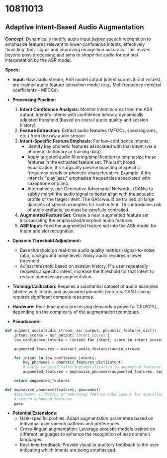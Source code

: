 # 10811013

## Adaptive Intent-Based Audio Augmentation

**Concept:** Dynamically modify audio input *before* speech recognition to emphasize features relevant to lower-confidence intents, effectively 'boosting' their signal and improving recognition accuracy. This moves beyond post-processing and aims to *shape* the audio for optimal interpretation by the ASR model.

**Specs:**

*   **Input:** Raw audio stream, ASR model output (intent scores & slot values), pre-trained audio feature extraction model (e.g., Mel-frequency cepstral coefficients - MFCCs).
*   **Processing Pipeline:**
    1.  **Intent Confidence Analysis:** Monitor intent scores from the ASR output. Identify intents with confidence below a dynamically adjusted threshold (based on overall audio quality and session history).
    2.  **Feature Extraction:** Extract audio features (MFCCs, spectrograms, etc.) from the raw audio stream.
    3.  **Intent-Specific Feature Emphasis:** For low-confidence intents:
        *   Identify key phonetic features associated with that intent (via a phonetic dictionary or training data).
        *   Apply targeted audio filtering/amplification to emphasize these features in the extracted feature set.  This isn’t broad equalization; it's surgically precise boosting of specific frequency bands or phonetic characteristics.  Example: if the intent is "play jazz," emphasize frequencies associated with saxophone or piano.
        *   Alternatively, use Generative Adversarial Networks (GANs) to subtly *morph* the audio signal to better align with the acoustic profile of the target intent. The GAN would be trained on large datasets of speech examples for each intent. This introduces risk of audio artifacts, so must be carefully controlled.
    4.  **Augmented Feature Set:** Create a new, augmented feature set incorporating the emphasized/morphed audio features.
    5.  **ASR Input:** Feed the augmented feature set into the ASR model for intent and slot recognition.

*   **Dynamic Threshold Adjustment:**
    *   Base threshold on real-time audio quality metrics (signal-to-noise ratio, background noise level).  Noisy audio requires a lower threshold.
    *   Adjust threshold based on session history. If a user repeatedly requests a specific intent, increase the threshold for that intent to reduce unnecessary augmentation.
*   **Training/Calibration:** Requires a substantial dataset of audio examples labeled with intents and associated phonetic features. GAN training requires significant compute resources.
*   **Hardware:** Real-time audio processing demands a powerful CPU/GPU, depending on the complexity of the augmentation techniques.
*   **Pseudocode:**

```python
def augment_audio(audio_stream, asr_output, phonetic_features_dict):
    intent_scores = asr_output['intent_scores']
    low_confidence_intents = [intent for intent, score in intent_scores.items() if score < dynamic_threshold]

    augmented_features = extract_audio_features(audio_stream)

    for intent in low_confidence_intents:
        key_phonemes = phonetic_features_dict[intent]
        # Apply targeted filtering/amplification to augmented_features based on key_phonemes
        augmented_features = emphasize_phonemes(augmented_features, key_phonemes)

    return augmented_features

def emphasize_phonemes(features, phonemes):
    #Implement filtering or GAN-based feature enhancement for specified phonemes
    # return enhanced_features
    pass
```

*   **Potential Extensions:**
    *   User-specific profiles: Adapt augmentation parameters based on individual user speech patterns and preferences.
    *   Cross-lingual augmentation: Leverage acoustic models trained on different languages to enhance the recognition of less common languages.
    *   Real-time feedback: Provide visual or auditory feedback to the user indicating which intents are being emphasized.